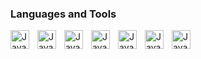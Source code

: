 ### Languages and Tools
<img src="https://cdn.jsdelivr.net/gh/devicons/devicon@latest/icons/python/python-original.svg" align="left" alt="Java" width="30px" style="padding-right: 10px;"/>
<img src="https://cdn.jsdelivr.net/gh/devicons/devicon@latest/icons/javascript/javascript-original.svg" align="left" alt="Java" width="30px" style="padding-right: 10px;"/>
<img src="https://cdn.jsdelivr.net/gh/devicons/devicon@latest/icons/php/php-original.svg" align="left" alt="Java" width="30px" style="padding-right: 10px;"/>
<img src="https://cdn.jsdelivr.net/gh/devicons/devicon@latest/icons/css3/css3-original.svg" align="left" alt="Java" width="30px" style="padding-right: 10px;"/>
<img src="https://cdn.jsdelivr.net/gh/devicons/devicon@latest/icons/html5/html5-original.svg" align="left" alt="Java" width="30px" style="padding-right: 10px;"/>
<img src="https://cdn.jsdelivr.net/gh/devicons/devicon@latest/icons/csharp/csharp-original.svg" align="left" alt="Java" width="30px" style="padding-right: 10px;"/>
<img src="https://cdn.jsdelivr.net/gh/devicons/devicon@latest/icons/blazor/blazor-original.svg" align="left" alt="Java" width="30px" style="padding-right: 10px;"/>


